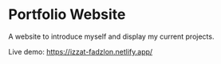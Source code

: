 # Portfolio Website

A website to introduce myself and display my current projects.

Live demo: https://izzat-fadzlon.netlify.app/
